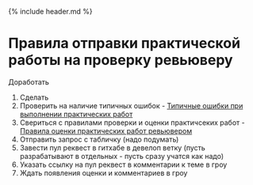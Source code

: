 {% include header.md %}

Правила отправки практической работы на проверку ревьюверу
====================

Доработать

1. Сделать
2. Проверить на наличие типичных ошибок - [Типичные ошибки при выполнении практических работ]({{site.materialsurl}}general/typical_mistakes)
3. Свериться с правилами проверки и оценки практичсеких работ - [Правила оценки практических работ ревьювером]({{site.materialsurl}}general/evaluation_rules_for_reviwer)
4. Отправить запрос с табличку (надо подумать)
5. Завести пул реквест в гитхабе в девелоп ветку (пусть разрабатывают в отдельных - пусть сразу учатся как надо)
6. Указать ссылку на пул реквест в комментарии к теме в гроу
7. Ждать появления оценки и комментариев в гроу


